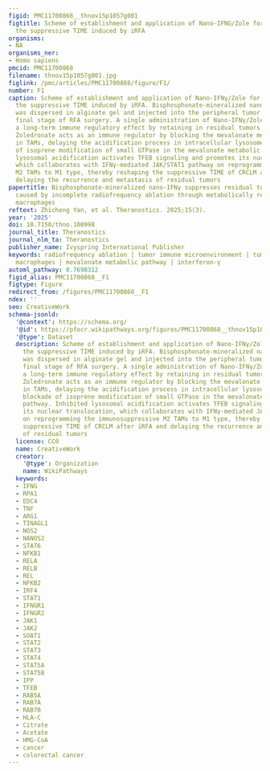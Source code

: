 ```yaml
---
figid: PMC11700868__thnov15p1057g001
figtitle: Scheme of establishment and application of Nano-IFNG/Zole for remodeling
  the suppressive TIME induced by iRFA
organisms:
- NA
organisms_ner:
- Homo sapiens
pmcid: PMC11700868
filename: thnov15p1057g001.jpg
figlink: /pmc/articles/PMC11700868/figure/F1/
number: F1
caption: Scheme of establishment and application of Nano-IFNγ/Zole for remodeling
  the suppressive TIME induced by iRFA. Bisphosphonate-mineralized nano-IFNγ (Nano-IFNγ/Zole)
  was dispersed in alginate gel and injected into the peripheral tumor during the
  final stage of RFA surgery. A single administration of Nano-IFNγ/Zole can exert
  a long-term immune regulatory effect by retaining in residual tumors after iRFA.
  Zoledronate acts as an immune regulator by blocking the mevalonate metabolic pathway
  in TAMs, delaying the acidification process in intracellular lysosomes through blockade
  of isoprene modification of small GTPase in the mevalonate metabolic pathway. Inhibited
  lysosomal acidification activates TFEB signaling and promotes its nuclear translocation,
  which collaborates with IFNγ-mediated JAK/STAT1 pathway on reprogramming the immunosuppressive
  M2 TAMs to M1 type, thereby reshaping the suppressive TIME of CRCLM after iRFA and
  delaying the recurrence and metastasis of residual tumors
papertitle: Bisphosphonate-mineralized nano-IFNγ suppresses residual tumor growth
  caused by incomplete radiofrequency ablation through metabolically remodeling tumor-associated
  macrophages
reftext: Zhicheng Yan, et al. Theranostics. 2025;15(3).
year: '2025'
doi: 10.7150/thno.100998
journal_title: Theranostics
journal_nlm_ta: Theranostics
publisher_name: Ivyspring International Publisher
keywords: radiofrequency ablation | tumor immune microenvironment | tumor-associated
  macrophages | mevalonate metabolic pathway | interferon-γ
automl_pathway: 0.7698312
figid_alias: PMC11700868__F1
figtype: Figure
redirect_from: /figures/PMC11700868__F1
ndex: ''
seo: CreativeWork
schema-jsonld:
  '@context': https://schema.org/
  '@id': https://pfocr.wikipathways.org/figures/PMC11700868__thnov15p1057g001.html
  '@type': Dataset
  description: Scheme of establishment and application of Nano-IFNγ/Zole for remodeling
    the suppressive TIME induced by iRFA. Bisphosphonate-mineralized nano-IFNγ (Nano-IFNγ/Zole)
    was dispersed in alginate gel and injected into the peripheral tumor during the
    final stage of RFA surgery. A single administration of Nano-IFNγ/Zole can exert
    a long-term immune regulatory effect by retaining in residual tumors after iRFA.
    Zoledronate acts as an immune regulator by blocking the mevalonate metabolic pathway
    in TAMs, delaying the acidification process in intracellular lysosomes through
    blockade of isoprene modification of small GTPase in the mevalonate metabolic
    pathway. Inhibited lysosomal acidification activates TFEB signaling and promotes
    its nuclear translocation, which collaborates with IFNγ-mediated JAK/STAT1 pathway
    on reprogramming the immunosuppressive M2 TAMs to M1 type, thereby reshaping the
    suppressive TIME of CRCLM after iRFA and delaying the recurrence and metastasis
    of residual tumors
  license: CC0
  name: CreativeWork
  creator:
    '@type': Organization
    name: WikiPathways
  keywords:
  - IFNG
  - RPA1
  - EDC4
  - TNF
  - ARG1
  - TINAGL1
  - NOS2
  - NANOS2
  - STAT6
  - NFKB1
  - RELA
  - RELB
  - REL
  - NFKB2
  - IRF4
  - STAT1
  - IFNGR1
  - IFNGR2
  - JAK1
  - JAK2
  - SOAT1
  - STAT2
  - STAT3
  - STAT4
  - STAT5A
  - STAT5B
  - IPP
  - TFEB
  - RAB5A
  - RAB7A
  - RAB7B
  - HLA-C
  - Citrate
  - Acetate
  - HMG-CoA
  - cancer
  - colorectal cancer
---
```

